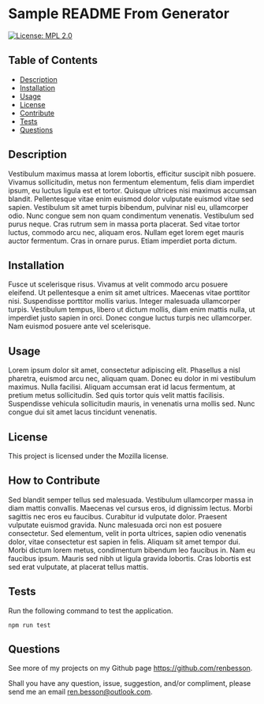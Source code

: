 # Sample README From Generator

[![License: MPL 2.0](https://img.shields.io/badge/License-MPL_2.0-brightgreen.svg)](https://opensource.org/licenses/MPL-2.0)

## Table of Contents
* [Description](#description)
* [Installation](#installation)
* [Usage](#usage)
* [License](#license)
* [Contribute](#contribute)
* [Tests](#tests)
* [Questions](#questions)
## Description

Vestibulum maximus massa at lorem lobortis, efficitur suscipit nibh posuere. Vivamus sollicitudin, metus non fermentum elementum, felis diam imperdiet ipsum, eu luctus ligula est et tortor. Quisque ultrices nisi maximus accumsan blandit. Pellentesque vitae enim euismod dolor vulputate euismod vitae sed sapien. Vestibulum sit amet turpis bibendum, pulvinar nisl eu, ullamcorper odio. Nunc congue sem non quam condimentum venenatis. Vestibulum sed purus neque. Cras rutrum sem in massa porta placerat. Sed vitae tortor luctus, commodo arcu nec, aliquam eros. Nullam eget lorem eget mauris auctor fermentum. Cras in ornare purus. Etiam imperdiet porta dictum.

## Installation

Fusce ut scelerisque risus. Vivamus at velit commodo arcu posuere eleifend. Ut pellentesque a enim sit amet ultrices. Maecenas vitae porttitor nisi. Suspendisse porttitor mollis varius. Integer malesuada ullamcorper turpis. Vestibulum tempus, libero ut dictum mollis, diam enim mattis nulla, ut imperdiet justo sapien in orci. Donec congue luctus turpis nec ullamcorper. Nam euismod posuere ante vel scelerisque.

## Usage

Lorem ipsum dolor sit amet, consectetur adipiscing elit. Phasellus a nisl pharetra, euismod arcu nec, aliquam quam. Donec eu dolor in mi vestibulum maximus. Nulla facilisi. Aliquam accumsan erat id lacus fermentum, at pretium metus sollicitudin. Sed quis tortor quis velit mattis facilisis. Suspendisse vehicula sollicitudin mauris, in venenatis urna mollis sed. Nunc congue dui sit amet lacus tincidunt venenatis.

## License
    
This project is licensed under the Mozilla license.
    
## How to Contribute
    
Sed blandit semper tellus sed malesuada. Vestibulum ullamcorper massa in diam mattis convallis. Maecenas vel cursus eros, id dignissim lectus. Morbi sagittis nec eros eu faucibus. Curabitur id vulputate dolor. Praesent vulputate euismod gravida. Nunc malesuada orci non est posuere consectetur. Sed elementum, velit in porta ultrices, sapien odio venenatis dolor, vitae consectetur est sapien in felis. Aliquam sit amet tempor dui. Morbi dictum lorem metus, condimentum bibendum leo faucibus in. Nam eu faucibus ipsum. Mauris sed nibh ut ligula gravida lobortis. Cras lobortis est sed erat vulputate, at placerat tellus mattis.
    
## Tests

Run the following command to test the application.
 ```
npm run test
```
    
## Questions

See more of my projects on my Github page https://github.com/renbesson.

Shall you have any question, issue, suggestion, and/or compliment, please send me an email ren.besson@outlook.com.

